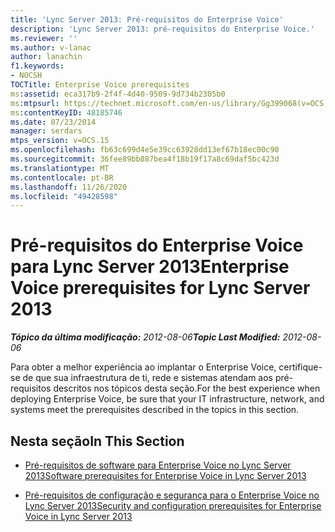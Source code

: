 ```yaml
---
title: 'Lync Server 2013: Pré-requisitos do Enterprise Voice'
description: 'Lync Server 2013: pré-requisitos do Enterprise Voice.'
ms.reviewer: ''
ms.author: v-lanac
author: lanachin
f1.keywords:
- NOCSH
TOCTitle: Enterprise Voice prerequisites
ms:assetid: eca317b9-2f4f-4d40-9509-9d734b2305b0
ms:mtpsurl: https://technet.microsoft.com/en-us/library/Gg399068(v=OCS.15)
ms:contentKeyID: 48185746
ms.date: 07/23/2014
manager: serdars
mtps_version: v=OCS.15
ms.openlocfilehash: fb63c699d4e5e39cc63928dd13ef67b18ec00c90
ms.sourcegitcommit: 36fee89bb887bea4f18b19f17a8c69daf5bc423d
ms.translationtype: MT
ms.contentlocale: pt-BR
ms.lasthandoff: 11/26/2020
ms.locfileid: "49428598"
---
```

# <a name="enterprise-voice-prerequisites-for-lync-server-2013"></a><span data-ttu-id="f2d42-103">Pré-requisitos do Enterprise Voice para Lync Server 2013</span><span class="sxs-lookup"><span data-stu-id="f2d42-103">Enterprise Voice prerequisites for Lync Server 2013</span></span>

<div data-xmlns="http://www.w3.org/1999/xhtml">

<div class="topic" data-xmlns="http://www.w3.org/1999/xhtml" data-msxsl="urn:schemas-microsoft-com:xslt" data-cs="https://msdn.microsoft.com/">

<div data-asp="https://msdn2.microsoft.com/asp">



</div>

<div id="mainSection">

<div id="mainBody"><span data-ttu-id="f2d42-104">

<span> </span></span><span class="sxs-lookup"><span data-stu-id="f2d42-104">

<span> </span></span></span>

<span data-ttu-id="f2d42-105">_**Tópico da última modificação:** 2012-08-06_</span><span class="sxs-lookup"><span data-stu-id="f2d42-105">_**Topic Last Modified:** 2012-08-06_</span></span>

<span data-ttu-id="f2d42-106">Para obter a melhor experiência ao implantar o Enterprise Voice, certifique-se de que sua infraestrutura de ti, rede e sistemas atendam aos pré-requisitos descritos nos tópicos desta seção.</span><span class="sxs-lookup"><span data-stu-id="f2d42-106">For the best experience when deploying Enterprise Voice, be sure that your IT infrastructure, network, and systems meet the prerequisites described in the topics in this section.</span></span>

<div>

## <a name="in-this-section"></a><span data-ttu-id="f2d42-107">Nesta seção</span><span class="sxs-lookup"><span data-stu-id="f2d42-107">In This Section</span></span>

  - [<span data-ttu-id="f2d42-108">Pré-requisitos de software para Enterprise Voice no Lync Server 2013</span><span class="sxs-lookup"><span data-stu-id="f2d42-108">Software prerequisites for Enterprise Voice in Lync Server 2013</span></span>](lync-server-2013-software-prerequisites-for-enterprise-voice.md)

  - [<span data-ttu-id="f2d42-109">Pré-requisitos de configuração e segurança para o Enterprise Voice no Lync Server 2013</span><span class="sxs-lookup"><span data-stu-id="f2d42-109">Security and configuration prerequisites for Enterprise Voice in Lync Server 2013</span></span>](lync-server-2013-security-and-configuration-prerequisites-for-enterprise-voice.md)

<span data-ttu-id="f2d42-110"></div>

</div>

<span> </span>

</div>

</div>

</span><span class="sxs-lookup"><span data-stu-id="f2d42-110"></div>

</div>

<span> </span>

</div>

</div>

</span></span></div>

